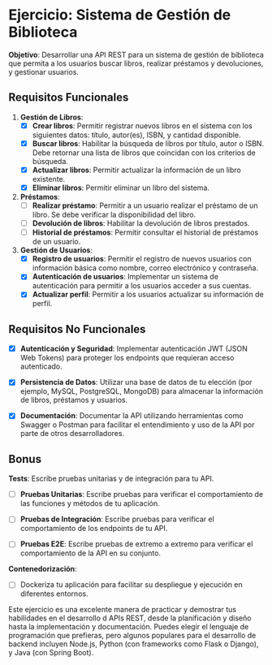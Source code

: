 # Ejercicio: Sistema de Gestión de Biblioteca

**Objetivo**: Desarrollar una API REST para un sistema de gestión de biblioteca que permita a los usuarios buscar libros, realizar préstamos y devoluciones, y gestionar usuarios.

## Requisitos Funcionales
1. **Gestión de Libros**:
	- [X] **Crear libros**: Permitir registrar nuevos libros en el sistema con los siguientes datos: título, autor(es), ISBN, y cantidad disponible.
	- [X] **Buscar libros**: Habilitar la búsqueda de libros por título, autor o ISBN. Debe retornar una lista de libros que coincidan con los criterios de búsqueda.
	- [X] **Actualizar libros**: Permitir actualizar la información de un libro existente.
	- [X] **Eliminar libros**: Permitir eliminar un libro del sistema.
2. **Préstamos**:
	- [ ] **Realizar préstamo**: Permitir a un usuario realizar el préstamo de un libro. Se debe verificar la disponibilidad del libro.
	- [ ] **Devolución de libros**: Habilitar la devolución de libros prestados.
	- [ ] **Historial de préstamos**: Permitir consultar el historial de préstamos de un usuario.
3. **Gestión de Usuarios**:
	- [X] **Registro de usuarios**: Permitir el registro de nuevos usuarios con información básica como nombre, correo electrónico y contraseña.
	- [X] **Autenticación de usuarios**: Implementar un sistema de autenticación para permitir a los usuarios acceder a sus cuentas.
	- [X] **Actualizar perfil**: Permitir a los usuarios actualizar su información de perfil.

## Requisitos No Funcionales

- [X] **Autenticación y Seguridad**: Implementar autenticación JWT (JSON Web Tokens) para proteger los endpoints que requieran acceso autenticado.
- [X] **Persistencia de Datos**: Utilizar una base de datos de tu elección (por ejemplo, MySQL, PostgreSQL, MongoDB) para almacenar la información de libros, préstamos y usuarios.
- [X] **Documentación**: Documentar la API utilizando herramientas como Swagger o Postman para facilitar el entendimiento y uso de la API por parte de otros desarrolladores.


## Bonus

**Tests**: Escribe pruebas unitarias y de integración para tu API.
  - [ ] **Pruebas Unitarias**: Escribe pruebas para verificar el comportamiento de las funciones y métodos de tu aplicación.
  - [ ]  **Pruebas de Integración**: Escribe pruebas para verificar el comportamiento de los endpoints de tu API.
  - [ ]  **Pruebas E2E**: Escribe pruebas de extremo a extremo para verificar el comportamiento de la API en su conjunto.


**Contenedorización**: 
  - [ ] Dockeriza tu aplicación para facilitar su despliegue y ejecución en diferentes entornos.

Este ejercicio es una excelente manera de practicar y demostrar tus habilidades en el desarrollo d APIs REST, desde la planificación y diseño hasta la implementación y documentación. Puedes elegir el lenguaje de programación que prefieras, pero algunos populares para el desarrollo de backend incluyen Node.js, Python (con frameworks como Flask o Django), y Java (con Spring Boot).